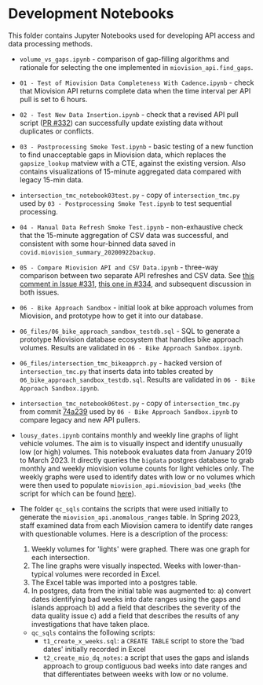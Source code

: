 # Development Notebooks

This folder contains Jupyter Notebooks used for developing API access and data processing methods.

- `volume_vs_gaps.ipynb` - comparison of gap-filling algorithms and rationale for selecting the one implemented in `miovision_api.find_gaps`.

- `01 - Test of Miovision Data Completeness With Cadence.ipynb` - check that Miovision API returns complete data when the time interval per API pull is set to 6 hours.

- `02 - Test New Data Insertion.ipynb` - check that a revised API pull script ([PR #332](https://github.com/CityofToronto/bdit_data-sources/pull/332)) can successfully update existing data without duplicates or conflicts.

- `03 - Postprocessing Smoke Test.ipynb` - basic testing of a new function to find unacceptable gaps in Miovision data, which replaces the `gapsize_lookup` matview with a CTE, against the existing version. Also contains visualizations of 15-minute aggregated data compared with legacy 15-min data.

- `intersection_tmc_notebook03test.py` - copy of `intersection_tmc.py` used by `03 - Postprocessing Smoke Test.ipynb` to test sequential processing.

- `04 - Manual Data Refresh Smoke Test.ipynb` - non-exhaustive check that the 15-minute aggregation of CSV data was successful, and consistent with some hour-binned data saved in `covid.miovision_summary_20200922backup`.

- `05 - Compare Miovision API and CSV Data.ipynb` - three-way comparison between two separate API refreshes and CSV data. See [this comment in Issue #331](https://github.com/CityofToronto/bdit_data-sources/issues/331#issuecomment-718893812), [this one in #334](https://github.com/CityofToronto/bdit_data-sources/issues/331#issuecomment-718893812), and subsequent discussion in both issues.

- `06 - Bike Approach Sandbox` - initial look at bike approach volumes from Miovision, and prototype how to get it into our database.

- `06_files/06_bike_approach_sandbox_testdb.sql` - SQL to generate a prototype Miovision database ecosystem that handles bike approach volumes. Results are validated in `06 - Bike Approach Sandbox.ipynb`.

- `06_files/intersection_tmc_bikeapprch.py` - hacked version of `intersection_tmc.py` that inserts data into tables created by `06_bike_approach_sandbox_testdb.sql`. Results are validated in `06 - Bike Approach Sandbox.ipynb`.

- `intersection_tmc_notebook06test.py` - copy of `intersection_tmc.py` from commit [74a239](https://github.com/CityofToronto/bdit_data-sources/commit/74a2392491bb8098c12bc779d63ea10277d4505c) used by `06 - Bike Approach Sandbox.ipynb` to compare legacy and new API pullers.

- `lousy_dates.ipynb` contains monthly and weekly line graphs of light vehicle volumes. The aim is to visually inspect and identify unusually low (or high) volumes. This notebook evaluates data from January 2019 to March 2023. It directly queries the `bigdata` postgres database to grab monthly and weekly miovision volume counts for light vehicles only. The weekly graphs were used to identify dates with low or no volumes which were then used to populate `miovision_api.miovision_bad_weeks` (the script for which can be found [here](../sql/create_dq.sql)).

- The folder `qc_sqls` contains the scripts that were used initially to generate the `miovision_api.anomalous_ranges` table. In Spring 2023, staff examined data from each Miovision camera to identify date ranges with questionable volumes. Here is a description of the process:
    1) Weekly volumes for 'lights' were graphed. There was one graph for each intersection.
    2) The line graphs were visually inspected. Weeks with lower-than-typical volumes were recorded in Excel.
    3) The Excel table was imported into a postgres table.
    4) In postgres, data from the initial table was augmented to:
        a) convert dates identifying bad weeks into date ranges using the gaps and islands approach
        b) add a field that describes the severity of the data quality issue
        c) add a field that describes the results of any investigations that have taken place.

    - `qc_sqls` contains the following scripts:
        - `t1_create_x_weeks.sql`: a `CREATE TABLE` script to store the 'bad dates' initially recorded in Excel
        - `t2_create_mio_dq_notes`: a script that uses the gaps and islands approach to group contiguous bad weeks into date ranges and that differentiates between weeks with low or no volume.



